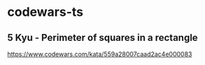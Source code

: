 # codewars-ts

## 5 Kyu - Perimeter of squares in a rectangle

https://www.codewars.com/kata/559a28007caad2ac4e000083